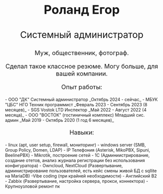 
<center> <b> <p style="font-size: 40px;"> Роланд Егор </p> </b> </center>
<center> <p style="font-size: 30px;"> Системный администратор </p> </center>
<center> <p style="font-size: 20px;"> Муж, общественник, фотограф. </p> </center>
<center> <p style="font-size: 20px;"> Сделал такое классное резюме. Могу больше, для вашей компании. </p> </center>

<center> <p style="font-size: 20px;"> Опыт работы: </p> </center>
- ООО "ДК" Системный администратор _Октябрь 2024 - сейчас_
- МБУК "ЦБС" НГО Техник программист _Февраль 2023 - Сентябрь 2023 (8 месяцев)_
- SGS Vostok LTD Инспектор _Май 2022 - Август 2022 (4 месяца)_
- ООО "ВОСТОК" (гостиничный комплекс) Младший сис. админ _Май 2019 - Октябрь 2020 (1 год 6 месяцев)_
<center> <p style="font-size: 20px;"> Навыки: </p> </center>
- linux (apt, user setup, firewall, мониторинг)
- windows server (SMB, Group Policy, Domen, LDAP)
- IP Телефония (Asterisk, MikoPBX, Sipuni, BeelinePBX)
- Mikrotik, построение сетей
- 1С (Админиистрирование, создание отетов, анализ журнала регистрации без использования конфигуратора)
- Owncloud, NextCloud (Развертывание, администрирование пользователей, есть кейс смены живой БД с sqllite на MariaDB)
-Vibe coding (при крайней необходимости)
- Английский В2
- Zabbix (Развертывание, настройка сервера, прокси, коннектора)
- Крупноузловой ремонт пк

